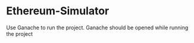 # Ethereum-Simulator

Use Ganache to run the project.
Ganache should be opened while running the project 
